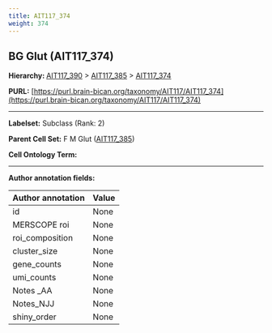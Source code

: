 ```yaml
---
title: AIT117_374
weight: 374
---
```

## BG Glut (AIT117_374)
<b>Hierarchy: </b>
[AIT117_390](../AIT117_390) >
[AIT117_385](../AIT117_385) >
[AIT117_374](../AIT117_374)

**PURL:** [https://purl.brain-bican.org/taxonomy/AIT117/AIT117_374](https://purl.brain-bican.org/taxonomy/AIT117/AIT117_374)

---


**Labelset:** Subclass (Rank: 2)

**Parent Cell Set:** F M Glut ([AIT117_385](../AIT117_385))



**Cell Ontology Term:** 

[MARKER GENES.]: #


---

[TRANSFERRED ANNOTATIONS.]: #


[AUTHOR ANNOTATION FIELDS.]: #


**Author annotation fields:**

| Author annotation | Value |
|-------------------|-------|
|id|None|
|MERSCOPE roi|None|
|roi_composition|None|
|cluster_size|None|
|gene_counts|None|
|umi_counts|None|
|Notes _AA|None|
|Notes_NJJ|None|
|shiny_order|None|
